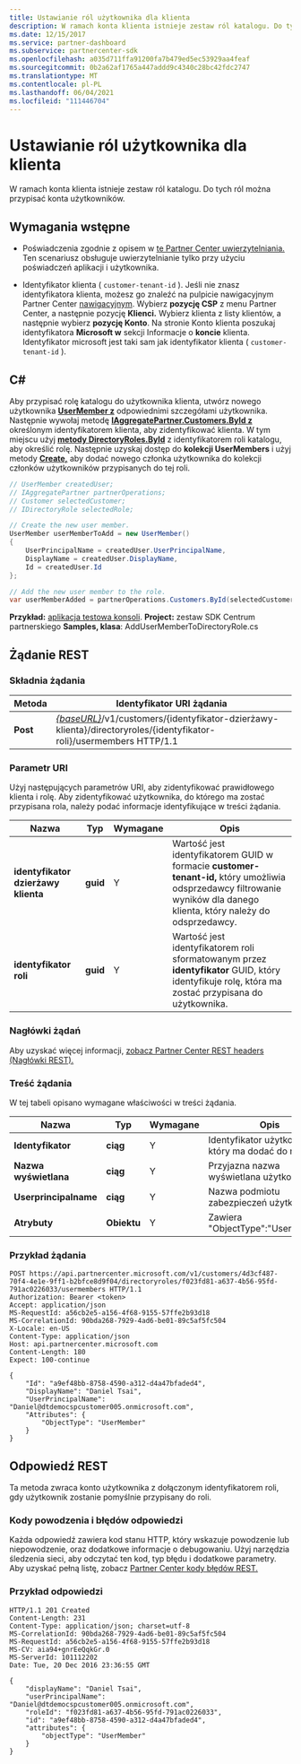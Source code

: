 ```yaml
---
title: Ustawianie ról użytkownika dla klienta
description: W ramach konta klienta istnieje zestaw ról katalogu. Do tych ról można przypisać konta użytkowników.
ms.date: 12/15/2017
ms.service: partner-dashboard
ms.subservice: partnercenter-sdk
ms.openlocfilehash: a035d711ffa91200fa7b479ed5ec53929aa4feaf
ms.sourcegitcommit: 0b2a62af1765a447addd9c4340c28bc42fdc2747
ms.translationtype: MT
ms.contentlocale: pl-PL
ms.lasthandoff: 06/04/2021
ms.locfileid: "111446704"
---
```

# <a name="set-user-roles-for-a-customer"></a>Ustawianie ról użytkownika dla klienta

W ramach konta klienta istnieje zestaw ról katalogu. Do tych ról można przypisać konta użytkowników.

## <a name="prerequisites"></a>Wymagania wstępne

- Poświadczenia zgodnie z opisem w [te Partner Center uwierzytelniania.](partner-center-authentication.md) Ten scenariusz obsługuje uwierzytelnianie tylko przy użyciu poświadczeń aplikacji i użytkownika.

- Identyfikator klienta ( `customer-tenant-id` ). Jeśli nie znasz identyfikatora klienta, możesz go znaleźć na pulpicie nawigacyjnym Partner Center [nawigacyjnym](https://partner.microsoft.com/dashboard). Wybierz **pozycję CSP** z menu Partner Center, a następnie pozycję **Klienci.** Wybierz klienta z listy klientów, a następnie wybierz **pozycję Konto**. Na stronie Konto klienta poszukaj identyfikatora **Microsoft w** sekcji Informacje o **koncie** klienta. Identyfikator microsoft jest taki sam jak identyfikator klienta ( `customer-tenant-id` ).

## <a name="c"></a>C\#

Aby przypisać rolę katalogu do użytkownika klienta, utwórz nowego użytkownika [**UserMember z**](/dotnet/api/microsoft.store.partnercenter.models.roles.usermember) odpowiednimi szczegółami użytkownika. Następnie wywołaj metodę [**IAggregatePartner.Customers.ById z**](/dotnet/api/microsoft.store.partnercenter.customers.icustomercollection.byid) określonym identyfikatorem klienta, aby zidentyfikować klienta. W tym miejscu użyj [**metody DirectoryRoles.ById**](/dotnet/api/microsoft.store.partnercenter.customerdirectoryroles.idirectoryrolecollection.byid) z identyfikatorem roli katalogu, aby określić rolę. Następnie uzyskaj dostęp do **kolekcji UserMembers** i użyj metody [**Create,**](/dotnet/api/microsoft.store.partnercenter.customerdirectoryroles.iusermembercollection.create) aby dodać nowego członka użytkownika do kolekcji członków użytkowników przypisanych do tej roli.

``` csharp
// UserMember createdUser;
// IAggregatePartner partnerOperations;
// Customer selectedCustomer;
// IDirectoryRole selectedRole;

// Create the new user member.
UserMember userMemberToAdd = new UserMember()
{
    UserPrincipalName = createdUser.UserPrincipalName,
    DisplayName = createdUser.DisplayName,
    Id = createdUser.Id
};

// Add the new user member to the role.
var userMemberAdded = partnerOperations.Customers.ById(selectedCustomer.Id).DirectoryRoles.ById(selectedRole.Id).UserMembers.Create(userMemberToAdd);
```

**Przykład:** [aplikacja testowa konsoli](console-test-app.md). **Project:** zestaw SDK Centrum partnerskiego **Samples, klasa**: AddUserMemberToDirectoryRole.cs

## <a name="rest-request"></a>Żądanie REST

### <a name="request-syntax"></a>Składnia żądania

| Metoda   | Identyfikator URI żądania                                                                                                                 |
|----------|-----------------------------------------------------------------------------------------------------------------------------|
| **Post** | [*{baseURL}*](partner-center-rest-urls.md)/v1/customers/{identyfikator-dzierżawy-klienta}/directoryroles/{identyfikator-roli}/usermembers HTTP/1.1 |

### <a name="uri-parameter"></a>Parametr URI

Użyj następujących parametrów URI, aby zidentyfikować prawidłowego klienta i rolę. Aby zidentyfikować użytkownika, do którego ma zostać przypisana rola, należy podać informacje identyfikujące w treści żądania.

| Nazwa                   | Typ     | Wymagane | Opis                                                                                                                                            |
|------------------------|----------|----------|--------------------------------------------------------------------------------------------------------------------------------------------------------|
| **identyfikator dzierżawy klienta** | **guid** | Y        | Wartość jest identyfikatorem GUID w formacie **customer-tenant-id,** który umożliwia odsprzedawcy filtrowanie wyników dla danego klienta, który należy do odsprzedawcy. |
| **identyfikator roli**            | **guid** | Y        | Wartość jest identyfikatorem roli sformatowanym przez **identyfikator** GUID, który identyfikuje rolę, która ma zostać przypisana do użytkownika.                                                              |

### <a name="request-headers"></a>Nagłówki żądań

Aby uzyskać więcej informacji, [zobacz Partner Center REST headers (Nagłówki REST).](headers.md)

### <a name="request-body"></a>Treść żądania

W tej tabeli opisano wymagane właściwości w treści żądania.

| Nazwa                  | Typ       | Wymagane | Opis                            |
|-----------------------|------------|----------|----------------------------------------|
| **Identyfikator**                | **ciąg** | Y        | Identyfikator użytkownika, który ma dodać do roli. |
| **Nazwa wyświetlana**       | **ciąg** | Y        | Przyjazna nazwa wyświetlana użytkownika. |
| **Userprincipalname** | **ciąg** | Y        | Nazwa podmiotu zabezpieczeń użytkownika.        |
| **Atrybuty**        | **Obiektu** | Y        | Zawiera "ObjectType":"UserMember"     |

### <a name="request-example"></a>Przykład żądania

```http
POST https://api.partnercenter.microsoft.com/v1/customers/4d3cf487-70f4-4e1e-9ff1-b2bfce8d9f04/directoryroles/f023fd81-a637-4b56-95fd-791ac0226033/usermembers HTTP/1.1
Authorization: Bearer <token>
Accept: application/json
MS-RequestId: a56cb2e5-a156-4f68-9155-57ffe2b93d18
MS-CorrelationId: 90bda268-7929-4ad6-be01-89c5af5fc504
X-Locale: en-US
Content-Type: application/json
Host: api.partnercenter.microsoft.com
Content-Length: 180
Expect: 100-continue

{
    "Id": "a9ef48bb-8758-4590-a312-d4a47bfaded4",
    "DisplayName": "Daniel Tsai",
    "UserPrincipalName": "Daniel@dtdemocspcustomer005.onmicrosoft.com",
    "Attributes": {
        "ObjectType": "UserMember"
    }
}
```

## <a name="rest-response"></a>Odpowiedź REST

Ta metoda zwraca konto użytkownika z dołączonym identyfikatorem roli, gdy użytkownik zostanie pomyślnie przypisany do roli.

### <a name="response-success-and-error-codes"></a>Kody powodzenia i błędów odpowiedzi

Każda odpowiedź zawiera kod stanu HTTP, który wskazuje powodzenie lub niepowodzenie, oraz dodatkowe informacje o debugowaniu. Użyj narzędzia śledzenia sieci, aby odczytać ten kod, typ błędu i dodatkowe parametry. Aby uzyskać pełną listę, zobacz [Partner Center kody błędów REST.](error-codes.md)

### <a name="response-example"></a>Przykład odpowiedzi

```http
HTTP/1.1 201 Created
Content-Length: 231
Content-Type: application/json; charset=utf-8
MS-CorrelationId: 90bda268-7929-4ad6-be01-89c5af5fc504
MS-RequestId: a56cb2e5-a156-4f68-9155-57ffe2b93d18
MS-CV: aia94+gnrEeQqkGr.0
MS-ServerId: 101112202
Date: Tue, 20 Dec 2016 23:36:55 GMT

{
    "displayName": "Daniel Tsai",
    "userPrincipalName": "Daniel@dtdemocspcustomer005.onmicrosoft.com",
    "roleId": "f023fd81-a637-4b56-95fd-791ac0226033",
    "id": "a9ef48bb-8758-4590-a312-d4a47bfaded4",
    "attributes": {
        "objectType": "UserMember"
    }
}
```

